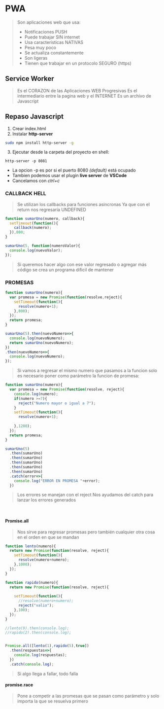 # PWA

> Son aplicaciones web que usa:
> * Notificaciones PUSH
> * Puede trabajar SIN internet
> * Usa caracteristicas NATIVAS
> * Pesa muy poco 
> * Se actualiza constantemente
> * Son ligeras
> * Tienen que trabajar en un protocolo SEGURO (https)

## Service Worker 

> Es el CORAZON de las Aplicaciones WEB Progresivas
> Es el intermediario entre la pagina web y el INTERNET
> Es un archivo de Javascript

## Repaso Javascript

1. Crear index.html
2. Instalar __http-server__

```bash
sudo npm install http-server -g
```

3. Ejecutar desde la carpeta del proyecto en shell:

```shell
http-server -p 8081
```
* La opcion -p es por si el puerto 8080 _(default)_ está ocupado
* Tambien podemos usar el plugin __live server__ de __VSCode__
* Cancelamos con _ctrl+c_


### CALLBACK HELL

> Se utilizan los callbacks para funciones asíncronas
> Ya que con el return nos regresaría UNDEFINED

```javascript
function sumarUno(numero, callback){
  setTimeout(function(){
    callback(numero);
  }),800;
}

sumarUno(5, function(numeroValor){
  console.log(nuevoValor);
});
```
> Si queremos hacer algo con ese valor regresado o agregar más código
> se crea un programa dificil de mantener
 
### PROMESAS

```javascript
function sumarUno(numero){
  var promesa = new Promise(function(resolve,reject){
    setTimeout(function(){
      resolve(numero+1);
    },800);
  });
  return promesa;
}

sumarUno(5).then(nuevoNumero=>{
  console.log(nuevoNumero);
  return sumarUno(nuevoNumero);
})
.then(nuevoNumero=>{
  console.log(nuevoNumero);
});
```

> Si vamos a regresar el mismo numero que pasamos a la funcion
> solo es necesario poner como parámetro la funcion de promesa:

```javascript
function sumarUno(numero){
  var promesa = new Promise(function(resolve, reject){
    console.log(numero);
    if(numero >=7){
      reject("Numero mayor o igual a 7");
    }
    setTimeout(function(){
      resolve(numero+1);
      
    },1200);
  });
  return promesa;
}

sumarUno(5)
  .then(sumarUno)
  .then(sumarUno)
  .then(sumarUno)
  .then(sumarUno)
  .then(sumarUno)
  .catch(error=>{
    console.log("ERROR EN PROMESA "+error);
  })
```
> Los errores se manejan con el reject
> Nos ayudamos del catch para lanzar los errores generados
<br/>


#### Promise.all

> Nos sirve para regresar promesas 
> pero también cualquier otra cosa en el orden en que se mandan

```javascript
function lento(numero){
  return new Promise(function(resolve, reject){    
    setTimeout(function(){
      resolve(numero+numero);
    },1000);
  });
}

function rapido(numero){
  return new Promise(function(resolve, reject){
    
    setTimeout(function(){
      //resolve(numero+numero);
      reject("valio");
    },100);
  });
}

//lento(9).then(console.log);
//rapido(2).then(console.log);


Promise.all([lento(1),rapido(5),true])
  .then(respuestas=>{
    console.log(respuestas);
  })
  .catch(console.log);

```

> Si algo llega a fallar, todo falla

#### promise.race

> Pone a competir a las promesas
> que se pasan como parámetro
> y solo importa la que se resuelva primero







































































